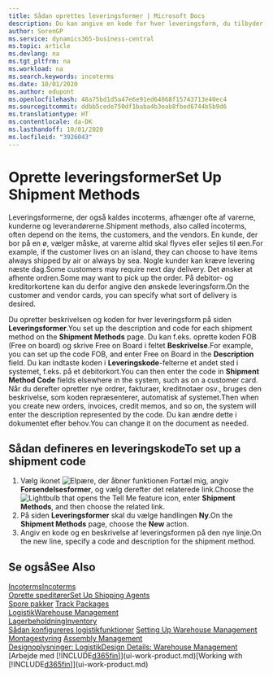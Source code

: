 ```yaml
---
title: Sådan oprettes leveringsformer | Microsoft Docs
description: Du kan angive en kode for hver leveringsform, du tilbyder, og angive oplysninger om dem.
author: SorenGP
ms.service: dynamics365-business-central
ms.topic: article
ms.devlang: na
ms.tgt_pltfrm: na
ms.workload: na
ms.search.keywords: incoterms
ms.date: 10/01/2020
ms.author: edupont
ms.openlocfilehash: 48a75bd1d5a47e6e91ed64868f15743713e40ec4
ms.sourcegitcommit: ddbb5cede750df1baba4b3eab8fbed6744b5b9d6
ms.translationtype: HT
ms.contentlocale: da-DK
ms.lasthandoff: 10/01/2020
ms.locfileid: "3926043"
---
```

# <a name="set-up-shipment-methods"></a><span data-ttu-id="6cb5e-103">Oprette leveringsformer</span><span class="sxs-lookup"><span data-stu-id="6cb5e-103">Set Up Shipment Methods</span></span>
<span data-ttu-id="6cb5e-104">Leveringsformerne, der også kaldes incoterms, afhænger ofte af varerne, kunderne og leverandørerne.</span><span class="sxs-lookup"><span data-stu-id="6cb5e-104">Shipment methods, also called incoterms, often depend on the items, the customers, and the vendors.</span></span> <span data-ttu-id="6cb5e-105">En kunde, der bor på en ø, vælger måske, at varerne altid skal flyves eller sejles til øen.</span><span class="sxs-lookup"><span data-stu-id="6cb5e-105">For example, if the customer lives on an island, they can choose to have items always shipped by air or always by sea.</span></span> <span data-ttu-id="6cb5e-106">Nogle kunder kan kræve levering næste dag.</span><span class="sxs-lookup"><span data-stu-id="6cb5e-106">Some customers may require next day delivery.</span></span> <span data-ttu-id="6cb5e-107">Det ønsker at afhente ordren.</span><span class="sxs-lookup"><span data-stu-id="6cb5e-107">Some may want to pick up the order.</span></span> <span data-ttu-id="6cb5e-108">På debitor- og kreditorkortene kan du derfor angive den ønskede leveringsform.</span><span class="sxs-lookup"><span data-stu-id="6cb5e-108">On the customer and vendor cards, you can specify what sort of delivery is desired.</span></span>

<span data-ttu-id="6cb5e-109">Du opretter beskrivelsen og koden for hver leveringsform på siden **Leveringsformer**.</span><span class="sxs-lookup"><span data-stu-id="6cb5e-109">You set up the description and code for each shipment method on the **Shipment Methods** page.</span></span> <span data-ttu-id="6cb5e-110">Du kan f.eks. oprette koden FOB (Free on board) og skrive Free on Board i feltet **Beskrivelse**.</span><span class="sxs-lookup"><span data-stu-id="6cb5e-110">For example, you can set up the code FOB, and enter Free on Board in the **Description** field.</span></span> <span data-ttu-id="6cb5e-111">Du kan indtaste koden i **Leveringskode**-felterne et andet sted i systemet, f.eks. på et debitorkort.</span><span class="sxs-lookup"><span data-stu-id="6cb5e-111">You can then enter the code in **Shipment Method Code** fields elsewhere in the system, such as on a customer card.</span></span> <span data-ttu-id="6cb5e-112">Når du derefter opretter nye ordrer, fakturaer, kreditnotaer osv., bruges den beskrivelse, som koden repræsenterer, automatisk af systemet.</span><span class="sxs-lookup"><span data-stu-id="6cb5e-112">Then when you create new orders, invoices, credit memos, and so on, the system will enter the description represented by the code.</span></span> <span data-ttu-id="6cb5e-113">Du kan ændre dette i dokumentet efter behov.</span><span class="sxs-lookup"><span data-stu-id="6cb5e-113">You can change it on the document as needed.</span></span>

## <a name="to-set-up-a-shipment-code"></a><span data-ttu-id="6cb5e-114">Sådan defineres en leveringskode</span><span class="sxs-lookup"><span data-stu-id="6cb5e-114">To set up a shipment code</span></span>
1. <span data-ttu-id="6cb5e-115">Vælg ikonet ![Elpære, der åbner funktionen Fortæl mig](media/ui-search/search_small.png "Fortæl mig, hvad du vil foretage dig"), angiv **Forsendelsesformer**, og vælg derefter det relaterede link.</span><span class="sxs-lookup"><span data-stu-id="6cb5e-115">Choose the ![Lightbulb that opens the Tell Me feature](media/ui-search/search_small.png "Tell me what you want to do") icon, enter **Shipment Methods**, and then choose the related link.</span></span>
2. <span data-ttu-id="6cb5e-116">På siden **Leveringsformer** skal du vælge handlingen **Ny**.</span><span class="sxs-lookup"><span data-stu-id="6cb5e-116">On the **Shipment Methods** page, choose the **New** action.</span></span>
3. <span data-ttu-id="6cb5e-117">Angiv en kode og en beskrivelse af leveringsformen på den nye linje.</span><span class="sxs-lookup"><span data-stu-id="6cb5e-117">On the new line, specify a code and description for the shipment method.</span></span>

## <a name="see-also"></a><span data-ttu-id="6cb5e-118">Se også</span><span class="sxs-lookup"><span data-stu-id="6cb5e-118">See Also</span></span>
[<span data-ttu-id="6cb5e-119">Incoterms</span><span class="sxs-lookup"><span data-stu-id="6cb5e-119">Incoterms</span></span>](https://iccwbo.org/resources-for-business/incoterms-rules)  
[<span data-ttu-id="6cb5e-120">Oprette speditører</span><span class="sxs-lookup"><span data-stu-id="6cb5e-120">Set Up Shipping Agents</span></span>](sales-how-to-set-up-shipping-agents.md)  
<span data-ttu-id="6cb5e-121">[Spore pakker](sales-how-track-packages.md)  </span><span class="sxs-lookup"><span data-stu-id="6cb5e-121">[Track Packages](sales-how-track-packages.md)  </span></span>  
[<span data-ttu-id="6cb5e-122">Logistik</span><span class="sxs-lookup"><span data-stu-id="6cb5e-122">Warehouse Management</span></span>](warehouse-manage-warehouse.md)  
[<span data-ttu-id="6cb5e-123">Lagerbeholdning</span><span class="sxs-lookup"><span data-stu-id="6cb5e-123">Inventory</span></span>](inventory-manage-inventory.md)  
<span data-ttu-id="6cb5e-124">[Sådan konfigureres logistikfunktioner](warehouse-setup-warehouse.md)   </span><span class="sxs-lookup"><span data-stu-id="6cb5e-124">[Setting Up Warehouse Management](warehouse-setup-warehouse.md)   </span></span>  
<span data-ttu-id="6cb5e-125">[Montagestyring](assembly-assemble-items.md)  </span><span class="sxs-lookup"><span data-stu-id="6cb5e-125">[Assembly Management](assembly-assemble-items.md)  </span></span>  
[<span data-ttu-id="6cb5e-126">Designoplysninger: Logistik</span><span class="sxs-lookup"><span data-stu-id="6cb5e-126">Design Details: Warehouse Management</span></span>](design-details-warehouse-management.md)  
<span data-ttu-id="6cb5e-127">[Arbejde med [!INCLUDE[d365fin](includes/d365fin_md.md)]](ui-work-product.md)</span><span class="sxs-lookup"><span data-stu-id="6cb5e-127">[Working with [!INCLUDE[d365fin](includes/d365fin_md.md)]](ui-work-product.md)</span></span>  
